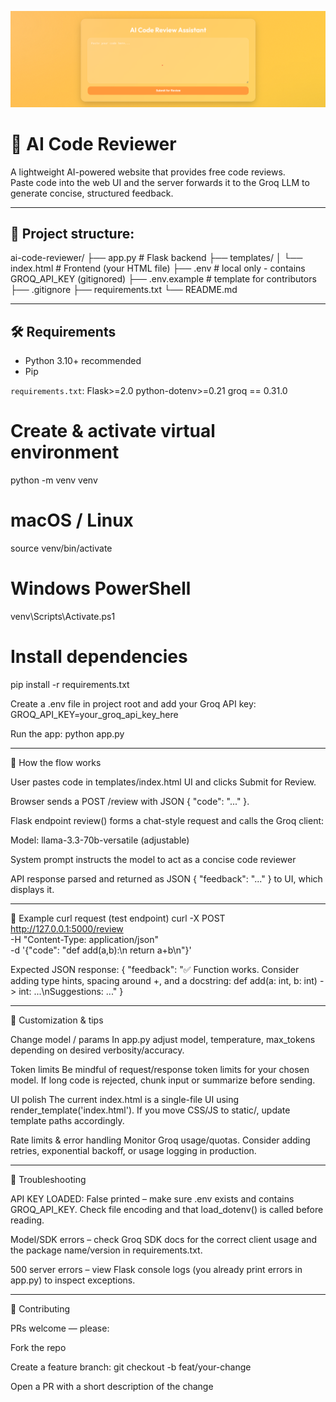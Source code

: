 ![App Screenshot](assets/image.png)

# 🤖 AI Code Reviewer

A lightweight AI-powered website that provides free code reviews.  
Paste code into the web UI and the server forwards it to the Groq LLM to generate concise, structured feedback.

---

## 🔎 Project structure:
ai-code-reviewer/
├── app.py # Flask backend
├── templates/
│ └── index.html # Frontend (your HTML file)
├── .env # local only - contains GROQ_API_KEY (gitignored)
├── .env.example # template for contributors
├── .gitignore
├── requirements.txt
└── README.md


---

## 🛠️ Requirements
- Python 3.10+ recommended
- Pip

`requirements.txt`:
Flask>=2.0
python-dotenv>=0.21
groq == 0.31.0

# Create & activate virtual environment
python -m venv venv
# macOS / Linux
source venv/bin/activate
# Windows PowerShell
venv\Scripts\Activate.ps1

# Install dependencies
pip install -r requirements.txt

Create a .env file in project root and add your Groq API key:
GROQ_API_KEY=your_groq_api_key_here

Run the app:
python app.py

--------------------------------

🔁 How the flow works

User pastes code in templates/index.html UI and clicks Submit for Review.

Browser sends a POST /review with JSON { "code": "..." }.

Flask endpoint review() forms a chat-style request and calls the Groq client:

Model: llama-3.3-70b-versatile (adjustable)

System prompt instructs the model to act as a concise code reviewer

API response parsed and returned as JSON { "feedback": "..." } to UI, which displays it.


-----------------------------------

🧪 Example curl request (test endpoint)
curl -X POST http://127.0.0.1:5000/review \
  -H "Content-Type: application/json" \
  -d '{"code": "def add(a,b):\n    return a+b\n"}'

Expected JSON response:
  {
  "feedback": "✅ Function works. Consider adding type hints, spacing around +, and a docstring: def add(a: int, b: int) -> int: ...\nSuggestions: ..."
}


-------------------------------------

🔧 Customization & tips

Change model / params
In app.py adjust model, temperature, max_tokens depending on desired verbosity/accuracy.

Token limits
Be mindful of request/response token limits for your chosen model. If long code is rejected, chunk input or summarize before sending.

UI polish
The current index.html is a single-file UI using render_template('index.html'). If you move CSS/JS to static/, update template paths accordingly.

Rate limits & error handling
Monitor Groq usage/quotas. Consider adding retries, exponential backoff, or usage logging in production.

---------------------------------------

🐞 Troubleshooting

API KEY LOADED: False printed – make sure .env exists and contains GROQ_API_KEY. Check file encoding and that load_dotenv() is called before reading.

Model/SDK errors – check Groq SDK docs for the correct client usage and the package name/version in requirements.txt.

500 server errors – view Flask console logs (you already print errors in app.py) to inspect exceptions.

----------------------------------------

🤝 Contributing

PRs welcome — please:

Fork the repo

Create a feature branch: git checkout -b feat/your-change

Open a PR with a short description of the change








